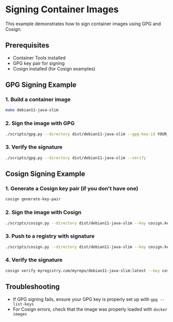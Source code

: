 # Signing Container Images

This example demonstrates how to sign container images using GPG and Cosign.

## Prerequisites

- Container Tools installed
- GPG key pair for signing
- Cosign installed (for Cosign examples)

## GPG Signing Example

### 1. Build a container image

```bash
make debian11-java-slim
```

### 2. Sign the image with GPG

```bash
./scripts/gpg.py --directory dist/debian11-java-slim --gpg-key-id YOUR_KEY_ID
```

### 3. Verify the signature

```bash
./scripts/gpg.py --directory dist/debian11-java-slim --verify
```

## Cosign Signing Example

### 1. Generate a Cosign key pair (if you don't have one)

```bash
cosign generate-key-pair
```

### 2. Sign the image with Cosign

```bash
./scripts/cosign.py --directory dist/debian11-java-slim --key cosign.key
```

### 3. Push to a registry with signature

```bash
./scripts/cosign.py --directory dist/debian11-java-slim --key cosign.key --registry myregistry.com/myrepo
```

### 4. Verify the signature

```bash
cosign verify myregistry.com/myrepo/debian11-java-slim:latest --key cosign.pub
```

## Troubleshooting

- If GPG signing fails, ensure your GPG key is properly set up with `gpg --list-keys`
- For Cosign errors, check that the image was properly loaded with `docker images`

